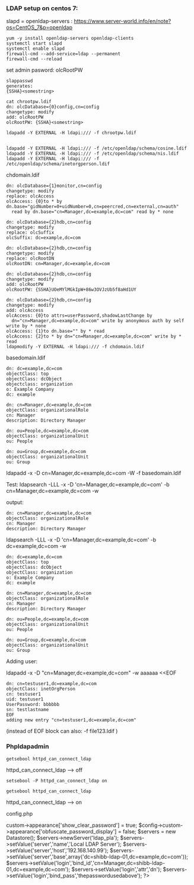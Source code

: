### LDAP setup on centos 7:

slapd = openldap-servers : https://www.server-world.info/en/note?os=CentOS_7&p=openldap 

```
yum -y install openldap-servers openldap-clients
systemctl start slapd
systemctl enable slapd
firewall-cmd --add-service=ldap --permanent
firewall-cmd --reload
```

set admin pasword: olcRootPW

```
slappasswd 
generates:
{SSHA}<somestring>

cat chrootpw.ldif
dn: olcDatabase={0}config,cn=config
changetype: modify
add: olcRootPW
olcRootPW: {SSHA}<somestring>

ldapadd -Y EXTERNAL -H ldapi:/// -f chrootpw.ldif


ldapadd -Y EXTERNAL -H ldapi:/// -f /etc/openldap/schema/cosine.ldif 
ldapadd -Y EXTERNAL -H ldapi:/// -f /etc/openldap/schema/nis.ldif 
ldapadd -Y EXTERNAL -H ldapi:/// -f /etc/openldap/schema/inetorgperson.ldif 
```

chdomain.ldif 

```
dn: olcDatabase={1}monitor,cn=config
changetype: modify
replace: olcAccess
olcAccess: {0}to * by dn.base="gidNumber=0+uidNumber=0,cn=peercred,cn=external,cn=auth"
  read by dn.base="cn=Manager,dc=example,dc=com" read by * none

dn: olcDatabase={2}hdb,cn=config
changetype: modify
replace: olcSuffix
olcSuffix: dc=example,dc=com

dn: olcDatabase={2}hdb,cn=config
changetype: modify
replace: olcRootDN
olcRootDN: cn=Manager,dc=example,dc=com

dn: olcDatabase={2}hdb,cn=config
changetype: modify
add: olcRootPW
olcRootPW: {SSHA}UOeMYlMGkIpW+86w3OVJzUb5f8aHd1UY

dn: olcDatabase={2}hdb,cn=config
changetype: modify
add: olcAccess
olcAccess: {0}to attrs=userPassword,shadowLastChange by
  dn="cn=Manager,dc=example,dc=com" write by anonymous auth by self write by * none
olcAccess: {1}to dn.base="" by * read
olcAccess: {2}to * by dn="cn=Manager,dc=example,dc=com" write by * read
ldapmodify -Y EXTERNAL -H ldapi:/// -f chdomain.ldif
```


basedomain.ldif 
```
dn: dc=example,dc=com
objectClass: top
objectClass: dcObject
objectclass: organization
o: Example Company
dc: example

dn: cn=Manager,dc=example,dc=com
objectClass: organizationalRole
cn: Manager
description: Directory Manager

dn: ou=People,dc=example,dc=com
objectClass: organizationalUnit
ou: People

dn: ou=Group,dc=example,dc=com
objectClass: organizationalUnit
ou: Group
```

ldapadd -x -D cn=Manager,dc=example,dc=com -W -f basedomain.ldif


Test:
ldapsearch -LLL -x -D 'cn=Manager,dc=example,dc=com' -b cn=Manager,dc=example,dc=com -w <thepasswordusedabove>

output:
```
dn: cn=Manager,dc=example,dc=com
objectClass: organizationalRole
cn: Manager
description: Directory Manager
```

ldapsearch -LLL -x -D 'cn=Manager,dc=example,dc=com' -b dc=example,dc=com -w <thepasswordusedabove>

```
dn: dc=example,dc=com
objectClass: top
objectClass: dcObject
objectClass: organization
o: Example Company
dc: example

dn: cn=Manager,dc=example,dc=com
objectClass: organizationalRole
cn: Manager
description: Directory Manager

dn: ou=People,dc=example,dc=com
objectClass: organizationalUnit
ou: People

dn: ou=Group,dc=example,dc=com
objectClass: organizationalUnit
ou: Group
```


Adding user:


ldapadd -x -D "cn=Manager,dc=example,dc=com" -w aaaaaa <<EOF
```
dn: cn=testuser1,dc=example,dc=com
objectClass: inetOrgPerson
cn: testuser1
uid: testuser1
UserPassword: bbbbbb
sn: testlastname
EOF
adding new entry "cn=testuser1,dc=example,dc=com"
```

(instead of EOF block can also: -f file123.ldif )

### Phpldapadmin

```getsebool httpd_can_connect_ldap```

httpd_can_connect_ldap --> off

```setsebool -P httpd_can_connect_ldap on```

```getsebool httpd_can_connect_ldap```

httpd_can_connect_ldap --> on

config.php 

<?php

$config->custom->appearance['show_clear_password'] = true;
$config->custom->appearance['obfuscate_password_display'] = false;

$servers = new Datastore();
$servers->newServer('ldap_pla');
$servers->setValue('server','name','Local LDAP Server');
$servers->setValue('server','host','192.168.140.99');
$servers->setValue('server','base',array('dc=shibb-ldap-01,dc=example,dc=com'));
$servers->setValue('login','bind_id','cn=Manager,dc=shibb-ldap-01,dc=example,dc=com');
$servers->setValue('login','attr','dn');
$servers->setValue('login','bind_pass','thepasswordusedabove');

?>
